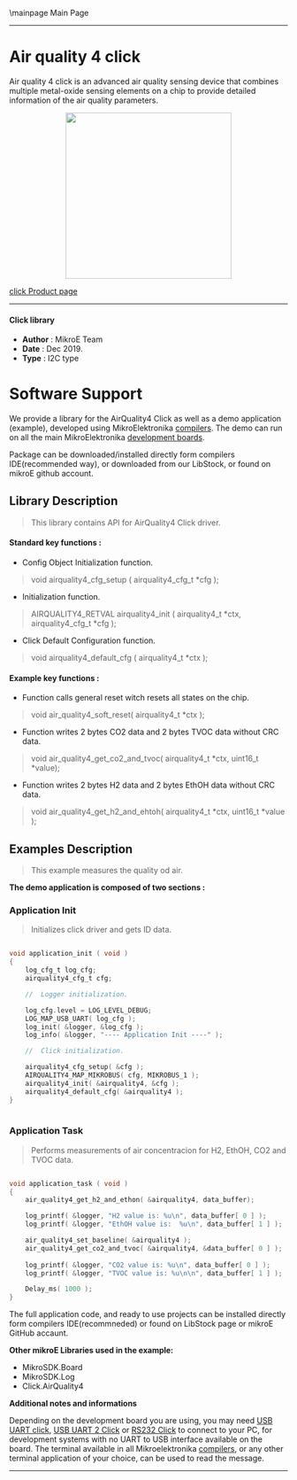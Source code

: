 \mainpage Main Page
 
 

---
# Air quality 4 click

Air quality 4 click is an advanced air quality sensing device that combines multiple metal-oxide sensing elements on a chip to provide detailed information of the air quality parameters.

<p align="center">
  <img src="https://download.mikroe.com/images/click_for_ide/airquality4_click.png" height=300px>
</p>

[click Product page](https://www.mikroe.com/air-quality-4-click)

---


#### Click library 

- **Author**        : MikroE Team
- **Date**          : Dec 2019.
- **Type**          : I2C type


# Software Support

We provide a library for the AirQuality4 Click 
as well as a demo application (example), developed using MikroElektronika 
[compilers](https://shop.mikroe.com/compilers). 
The demo can run on all the main MikroElektronika [development boards](https://shop.mikroe.com/development-boards).

Package can be downloaded/installed directly form compilers IDE(recommended way), or downloaded from our LibStock, or found on mikroE github account. 

## Library Description

> This library contains API for AirQuality4 Click driver.

#### Standard key functions :

- Config Object Initialization function.
> void airquality4_cfg_setup ( airquality4_cfg_t *cfg ); 
 
- Initialization function.
> AIRQUALITY4_RETVAL airquality4_init ( airquality4_t *ctx, airquality4_cfg_t *cfg );

- Click Default Configuration function.
> void airquality4_default_cfg ( airquality4_t *ctx );


#### Example key functions :

- Function calls general reset witch resets all states on the chip.
> void air_quality4_soft_reset( airquality4_t *ctx );
 
- Function writes 2 bytes CO2 data and 2 bytes TVOC data without CRC data.
> void air_quality4_get_co2_and_tvoc( airquality4_t *ctx, uint16_t *value);

- Function writes 2 bytes H2 data and 2 bytes EthOH data without CRC data.
> void air_quality4_get_h2_and_ehtoh( airquality4_t *ctx, uint16_t *value );

## Examples Description

> This example measures the quality od air.

**The demo application is composed of two sections :**

### Application Init 

>Initializes click driver and gets ID data.

```c

void application_init ( void )
{
    log_cfg_t log_cfg;
    airquality4_cfg_t cfg;

    //  Logger initialization.

    log_cfg.level = LOG_LEVEL_DEBUG;
    LOG_MAP_USB_UART( log_cfg );
    log_init( &logger, &log_cfg );
    log_info( &logger, "---- Application Init ----" );

    //  Click initialization.

    airquality4_cfg_setup( &cfg );
    AIRQUALITY4_MAP_MIKROBUS( cfg, MIKROBUS_1 );
    airquality4_init( &airquality4, &cfg );
    airquality4_default_cfg( &airquality4 );
}
  
```

### Application Task

> Performs measurements of air concentracion for H2, EthOH, CO2 and TVOC data.

```c

void application_task ( void )
{
    air_quality4_get_h2_and_ethon( &airquality4, data_buffer);

    log_printf( &logger, "H2 value is: %u\n", data_buffer[ 0 ] );
    log_printf( &logger, "EthOH value is:  %u\n", data_buffer[ 1 ] );

    air_quality4_set_baseline( &airquality4 );
    air_quality4_get_co2_and_tvoc( &airquality4, &data_buffer[ 0 ] );
    
    log_printf( &logger, "CO2 value is: %u\n", data_buffer[ 0 ] );
    log_printf( &logger, "TVOC value is: %u\n\n", data_buffer[ 1 ] );

    Delay_ms( 1000 );
}

```

The full application code, and ready to use projects can be  installed directly form compilers IDE(recommneded) or found on LibStock page or mikroE GitHub accaunt.

**Other mikroE Libraries used in the example:** 

- MikroSDK.Board
- MikroSDK.Log
- Click.AirQuality4

**Additional notes and informations**

Depending on the development board you are using, you may need 
[USB UART click](https://shop.mikroe.com/usb-uart-click), 
[USB UART 2 Click](https://shop.mikroe.com/usb-uart-2-click) or 
[RS232 Click](https://shop.mikroe.com/rs232-click) to connect to your PC, for 
development systems with no UART to USB interface available on the board. The 
terminal available in all Mikroelektronika 
[compilers](https://shop.mikroe.com/compilers), or any other terminal application 
of your choice, can be used to read the message.



---
